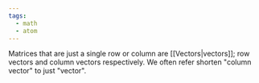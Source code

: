 ```yaml
---
tags:
  - math
  - atom
---
```

Matrices that are just a single row or column are [[Vectors|vectors]]; row vectors and column vectors respectively. We often refer shorten "column vector" to just "vector".